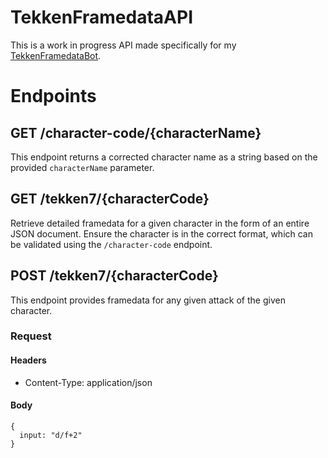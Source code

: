 # TekkenFramedataAPI

This is a work in progress API made specifically for my [TekkenFramedataBot](https://github.com/FrostemanNeogard/TekkenFramedataBot).

# Endpoints

## GET /character-code/{characterName}

This endpoint returns a corrected character name as a string based on the provided `characterName` parameter.

## GET /tekken7/{characterCode}

Retrieve detailed framedata for a given character in the form of an entire JSON document. Ensure the character is in the correct format, which can be validated using the `/character-code` endpoint.

## POST /tekken7/{characterCode}

This endpoint provides framedata for any given attack of the given character.

### Request

#### Headers

- Content-Type: application/json

#### Body

```
{
  input: "d/f+2"
}
```


